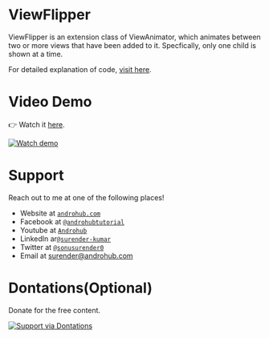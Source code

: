 # ViewFlipper
ViewFlipper is an extension class of ViewAnimator, which animates between two or more views that have been added to it. Specfically, only one child is shown at a time.

For detailed explanation of code, [visit here](http://www.androhub.com/android-viewflipper/).

# Video Demo
👉 Watch it <a href="https://youtu.be/k_Y4OGL8DTA">here</a>.
<br>

[![Watch demo](http://i3.ytimg.com/vi/k_Y4OGL8DTA/hqdefault.jpg)](https://youtu.be/k_Y4OGL8DTA)

# Support
Reach out to me at one of the following places!

- Website at <a href="http://www.androhub.com/" target="_blank">`androhub.com`</a>
- Facebook at <a href="https://www.facebook.com/androhubtutorial/" target="_blank">`@androhubtutorial`</a>
- Youtube at <a href="https://www.youtube.com/channel/UCHJh3E9mtRzbM3WVVl9glJg" target="_blank">`Androhub`</a>
- LinkedIn ar<a href="https://www.linkedin.com/in/surender-kumar-681472a8?originalSubdomain=in" target="_blank">`@surender-kumar`</a>
- Twitter at <a href="https://twitter.com/sonusurender0/" target="_blank">`@sonusurender0`</a>
- Email at surender@androhub.com

# Dontations(Optional)
Donate for the free content.
<br>

[![Support via Dontations](https://www.paypalobjects.com/en_GB/i/btn/btn_donateCC_LG.gif)](https://www.paypal.com/cgi-bin/webscr?cmd=_donations&business=sonu.surendra0%40gmail.com&currency_code=USD&source=url)
